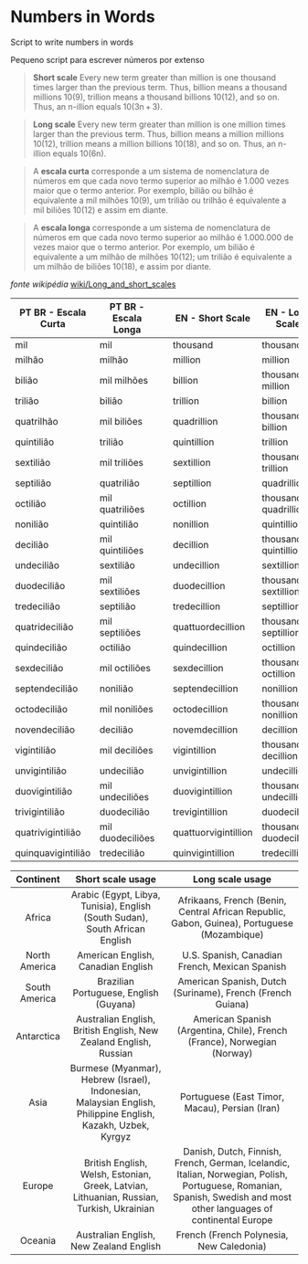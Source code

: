 # Numbers in Words
Script to write numbers in words

Pequeno script para escrever números por extenso


> **Short scale**
> Every new term greater than million is one thousand times larger than the previous term. 
> Thus, billion means a thousand millions 10(9), trillion means a thousand billions 10(12), and so on. 
> Thus, an n-illion equals 10(3n + 3).

> **Long scale**
> Every new term greater than million is one million times larger than the previous term. 
> Thus, billion means a million millions 10(12), trillion means a million billions 10(18), and so on. 
> Thus, an n-illion equals 10(6n). 


> A **escala curta** corresponde a um sistema de nomenclatura de números em que cada novo termo superior ao milhão é 1.000 vezes maior que o termo anterior. 
> Por exemplo, bilião ou bilhão é equivalente a mil milhões 10(9), um trilião ou trilhão é equivalente a mil biliões 10(12) e assim em diante.

> A **escala longa** corresponde a um sistema de nomenclatura de números em que cada novo termo superior ao milhão é 1.000.000 de vezes maior que o termo anterior. 
> Por exemplo, um bilião é equivalente a um milhão de milhões 10(12); um trilião é equivalente a um milhão de biliões 10(18), e assim por diante.



*fonte wikipédia* [wiki/Long_and_short_scales](https://en.wikipedia.org/wiki/Long_and_short_scales)


| PT BR - Escala Curta | PT BR - Escala Longa |   | EN - Short Scale     | EN - Long Scale       |
|----------------------|----------------------|---|----------------------|-----------------------|
| mil                  | mil                  |   | thousand             | thousand              |
| milhão               | milhão               |   | million              | million               |
| bilião               | mil milhões          |   | billion              | thousand million      |
| trilião              | bilião               |   | trillion             | billion               |
| quatrilhão           | mil biliões          |   | quadrillion          | thousand billion      |
| quintilião           | trilião              |   | quintillion          | trillion              |
| sextilião            | mil triliões         |   | sextillion           | thousand trillion     |
| septilião            | quatrilião           |   | septillion           | quadrillion           |
| octilião             | mil quatriliões      |   | octillion            | thousand quadrillion  |
| nonilião             | quintilião           |   | nonillion            | quintillion           |
| decilião             | mil quintiliões      |   | decillion            | thousand quintillion  |
| undecilião           | sextilião            |   | undecillion          | sextillion            |
| duodecilião          | mil sextiliões       |   | duodecillion         | thousand sextillion   |
| tredecilião          | septilião            |   | tredecillion         | septillion            |
| quatridecilião       | mil septiliões       |   | quattuordecillion    | thousand septillion   |
| quindecilião         | octilião             |   | quindecillion        | octillion             |
| sexdecilião          | mil octiliões        |   | sexdecillion         | thousand octillion    |
| septendecilião       | nonilião             |   | septendecillion      | nonillion             |
| octodecilião         | mil noniliões        |   | octodecillion        | thousand nonillion    |
| novendecilião        | decilião             |   | novemdecillion       | decillion             |
| vigintilião          | mil deciliões        |   | vigintillion         | thousand decillion    |
| unvigintilião        | undecilião           |   | unvigintillion       | undecillion           |
| duovigintilião       | mil undeciliões      |   | duovigintillion      | thousand undecillion  |
| trivigintilião       | duodecilião          |   | trevigintillion      | duodecillion          |
| quatrivigintilião    | mil duodeciliões     |   | quattuorvigintillion | thousand duodecillion |
| quinquavigintilião   | tredecilião          |   | quinvigintillion     | tredecillion          |

|   Continent   |                                               Short scale usage                                              |                                                                           Long scale usage                                                                           |
|:-------------:|:------------------------------------------------------------------------------------------------------------:|:--------------------------------------------------------------------------------------------------------------------------------------------------------------------:|
| Africa        | Arabic (Egypt, Libya, Tunisia), English (South Sudan), South African English                                 | Afrikaans, French (Benin, Central African Republic, Gabon, Guinea), Portuguese (Mozambique)                                                                          |
| North America | American English, Canadian English                                                                           | U.S. Spanish, Canadian French, Mexican Spanish                                                                                                                       |
| South America | Brazilian Portuguese, English (Guyana)                                                                       | American Spanish, Dutch (Suriname), French (French Guiana)                                                                                                           |
| Antarctica    | Australian English, British English, New Zealand English, Russian                                            | American Spanish (Argentina, Chile), French (France), Norwegian (Norway)                                                                                             |
| Asia          | Burmese (Myanmar), Hebrew (Israel), Indonesian, Malaysian English, Philippine English, Kazakh, Uzbek, Kyrgyz | Portuguese (East Timor, Macau), Persian (Iran)                                                                                                                       |
| Europe        | British English, Welsh, Estonian, Greek, Latvian, Lithuanian, Russian, Turkish, Ukrainian                    | Danish, Dutch, Finnish, French, German, Icelandic, Italian, Norwegian, Polish, Portuguese, Romanian, Spanish, Swedish and most other languages of continental Europe |
| Oceania       | Australian English, New Zealand English                                                                      | French (French Polynesia, New Caledonia)                                                                                                                             |
